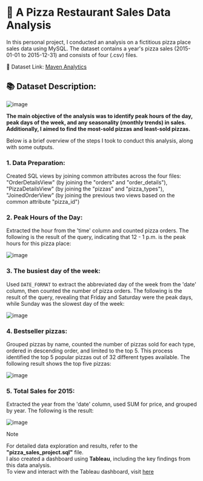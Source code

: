 # 🍕 A Pizza Restaurant Sales Data Analysis

In this personal project, I conducted an analysis on a fictitious pizza place sales data using MySQL. The dataset contains a year's pizza sales (2015-01-01 to 2015-12-31) and consists of four (.csv) files.

🌼 Dataset Link: [Maven Analytics](https://www.mavenanalytics.io/data-playground?search=pizza)

## 📚 Dataset Description:

![image](https://github.com/Su-Jung-Choi/restaurant_sales_analysis/assets/88897881/f0b69bdc-5933-4751-8f74-f5ee1c47f467)



**The main objective of the analysis was to identify peak hours of the day, peak days of the week, and any seasonality (monthly trends) in sales. Additionally, I aimed to find the most-sold pizzas and least-sold pizzas.**

Below is a brief overview of the steps I took to conduct this analysis, along with some outputs.

### 1. Data Preparation:
   Created SQL views by joining common attributes across the four files: "OrderDetailsView" (by joining the "orders" and "order_details"), "PizzaDetailsView" (by joining the "pizzas" and "pizza_types"), "JoinedOrderView" (by joining the previous two views based on the common attribute "pizza_id") 

### 2. Peak Hours of the Day:
   Extracted the hour from the 'time' column and counted pizza orders. The following is the result of the query, indicating that 12 - 1 p.m. is the peak hours for this pizza place:

![image](https://github.com/Su-Jung-Choi/restaurant_sales_analysis/assets/88897881/4f4032e5-cddf-4e53-9452-e306ae6326ab)

### 3. The busiest day of the week:
   Used `DATE_FORMAT` to extract the abbreviated day of the week from the 'date' column, then counted the number of pizza orders. The following is the result of the query, revealing that Friday and Saturday were the peak days, while Sunday was the slowest day of the week:
   
![image](https://github.com/Su-Jung-Choi/restaurant_sales_analysis/assets/88897881/18996d03-0d2f-4e71-b98d-9cc182b103af)

### 4. Bestseller pizzas:
   Grouped pizzas by name, counted the number of pizzas sold for each type, ordered in descending order, and limited to the top 5. This process identified the top 5 popular pizzas out of 32 different types available. The following result shows the top five pizzas:
   
![image](https://github.com/Su-Jung-Choi/restaurant_sales_analysis/assets/88897881/229b9c9d-304a-4b50-9161-811e77a39ef0)

### 5. Total Sales for 2015:
   Extracted the year from the 'date' column, used SUM for price, and grouped by year. The following is the result:
   
![image](https://github.com/Su-Jung-Choi/restaurant_sales_analysis/assets/88897881/fc39a254-6f2b-43ed-acdb-0eeec1282a60)

> [!NOTE]
> For detailed data exploration and results, refer to the **"pizza_sales_project.sql"** file. \
> I also created a dashboard using **Tableau**, including the key findings from this data analysis. \
> To view and interact with the Tableau dashboard, visit [here](https://public.tableau.com/views/pizza_sales_17100051216020/Dashboard2?:language=en-US&publish=yes&:sid=&:display_count=n&:origin=viz_share_link)
